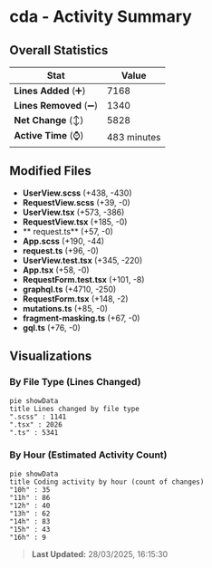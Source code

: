 # cda - Activity Summary 

## Overall Statistics

| Stat                   | Value                                                             |
| ---------------------- | ----------------------------------------------------------------- |
| **Lines Added** (➕)   | 7168                                          |
| **Lines Removed** (➖) | 1340                                        |
| **Net Change** (↕)    | 5828                |
| **Active Time** (⌚)   | 483 minutes |


## Modified Files
- **UserView.scss** (+438, -430)
- **RequestView.scss** (+39, -0)
- **UserView.tsx** (+573, -386)
- **RequestView.tsx** (+185, -0)
- ** request.ts** (+57, -0)
- **App.scss** (+190, -44)
- **request.ts** (+96, -0)
- **UserView.test.tsx** (+345, -220)
- **App.tsx** (+58, -0)
- **RequestForm.test.tsx** (+101, -8)
- **graphql.ts** (+4710, -250)
- **RequestForm.tsx** (+148, -2)
- **mutations.ts** (+85, -0)
- **fragment-masking.ts** (+67, -0)
- **gql.ts** (+76, -0)

## Visualizations

### By File Type (Lines Changed)

```mermaid
pie showData
title Lines changed by file type
".scss" : 1141
".tsx" : 2026
".ts" : 5341
```

### By Hour (Estimated Activity Count)

```mermaid
pie showData
title Coding activity by hour (count of changes)
"10h" : 35
"11h" : 86
"12h" : 40
"13h" : 62
"14h" : 83
"15h" : 43
"16h" : 9
```


> **Last Updated:** 28/03/2025, 16:15:30